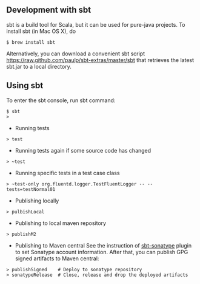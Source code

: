 
## Development with sbt

sbt is a build tool for Scala, but it can be used for pure-java projects. To install sbt (in Mac OS X), do 

```
$ brew install sbt
```

Alternatively, you can download a convenient sbt script <https://raw.github.com/paulp/sbt-extras/master/sbt> that retrieves the latest sbt.jar to a local directory.

## Using sbt

To enter the sbt console, run sbt command:
```
$ sbt
>
```

* Running tests
```
> test
```

* Running tests again if some source code has changed
```
> ~test 
```   

* Running specific tests in a test case class
```
> ~test-only org.fluentd.logger.TestFluentLogger -- --tests=testNormal01
```

* Publishing locally
```
> pulbishLocal
```

* Publishing to local maven repository
```
> publishM2
```

* Publishing to Maven central
See the instruction of [sbt-sonatype](https://github.com/xerial/sbt-sonatype) plugin to set Sonatype account information. After that, you can publish GPG signed artifacts to Maven central:
```
> publishSigned    # Deploy to sonatype repository
> sonatypeRelease  # Close, release and drop the deployed artifacts
```

